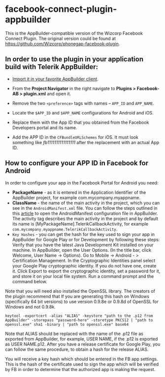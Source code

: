 # facebook-connect-plugin-appbuilder

This is the AppBuilder-compatible version of the Wizcorp Facebook Connect Plugin. The original version could be found at https://github.com/Wizcorp/phonegap-facebook-plugin.

## In order to use the plugin in your application build with Telerik AppBuilder:

* [Import it in your favorite AppBuilder client](http://docs.telerik.com/platform/appbuilder/creating-your-project/using-plugins/using-custom-plugins/add-custom-plugins).

* From the **Project Navigator** in the right navigate to **Plugins > Facebook-AB > plugin.xml**  and open it.

* Remove the two `<preference>` tags with names – `APP_ID` and `APP_NAME`.

* Locate the `$APP_ID` and `$APP_NAME` configurations for Android and iOS.

* Replace them with the App ID that you obtained from the Facebook Developers portal and its name.

* Add the APP ID in the `CFBundleURLSchemes` for iOS. It must look something like *fb1111111111111111* after the replacement with an actual App ID.

## How to configure your APP ID in Facebook for Android

In order to configure your app in the Facebook Portal for Android you need:

* **PackageName** - as it is entered in the Application Identifier of the AppBuilder project, for example com.mycompany.myappname.
* **ClassName** - the name of the main activity in the project, which you can see in the `AndroidManifest.xml` file. You can follow the steps outlined in this [article](http://docs.telerik.com/platform/appbuilder/configuring-your-project/edit-configuration) to open the AndroidManifest configuration file in AppBuilder. The activity tag describes the main activity in the project and by default its name is [MyPackageName].TelerikCallbackActivity, for example `com.mycompany.myappname.TelerikCallbackActivity`.
* `Key Hashes` - you can get the hash for the key used to sign your app in AppBuilder for Google Play or for Development by following these steps:
        Verify that you have the latest Java Development Kit installed on your machine.
        In AppBuilder, open the User Options. (In the title bar, click Welcome, User Name -> Options).
        Go to Mobile -> Android - > Certification Management.
        In the Cryptographic Identities panel select your Google Play cryptographic identity. If you do not have one, create it.
        Click Export to export the cryptographic identity, set a password for it, and store it on your local file system.
        Run a command prompt and the command below.

Note that you will need also installed the OpenSSL library. The creators of the plugin recommend that If you are generating this hash on Windows (specifically 64 bit versions) to use version 0.9.8e or 0.9.8d of OpenSSL for Windows and not 0.9.8k.
```
keytool -exportcert -alias "ALIAS" -keystore "path to the .p12 from AppBuilder" -storepass "password-here" -storetype PKCS12 | "path to openssl.exe" sha1 -binary | "path to openssl.exe" base64
```

Note that ALIAS should be replaced with the name of the .p12 file as exported from AppBuilder, for example, USER NAME, if the .p12 is exported as USER NAME.p12. After you have a release certificate for Google Play, you can follow the same procedure, to obtain a hash for the release ALIAS.

You will receive a key hash which should be entered in the FB app settings. This is the hash of the certificate used to sign the app which will be verified by FB in order to determine that the authorized app is making the request.
